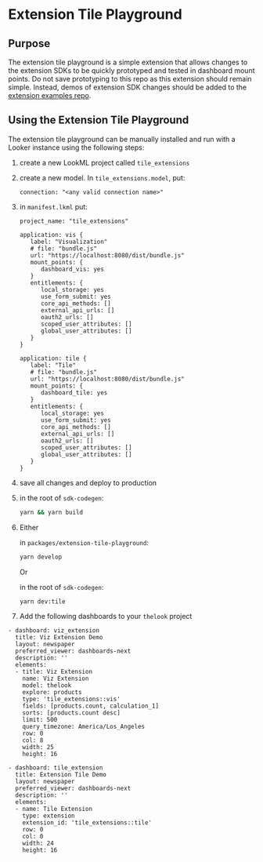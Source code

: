 # Extension Tile Playground

## Purpose

The extension tile playground is a simple extension that allows changes to the extension SDKs to be
quickly prototyped and tested in dashboard mount points. Do not save prototyping to this repo as this
extension should remain simple. Instead, demos of extension SDK changes should be added to the
[extension examples repo](https://github.com/looker-open-source/extension-examples).

## Using the Extension Tile Playground

The extension tile playground can be manually installed and run with a Looker instance using the
following steps:

1. create a new LookML project called `tile_extensions`
1. create a new model. In `tile_extensions.model`, put:
   ```lookml
   connection: "<any valid connection name>"
   ```
1. in `manifest.lkml` put:

   ```lookml
   project_name: "tile_extensions"

   application: vis {
      label: "Visualization"
      # file: "bundle.js"
      url: "https://localhost:8080/dist/bundle.js"
      mount_points: {
         dashboard_vis: yes
      }
      entitlements: {
         local_storage: yes
         use_form_submit: yes
         core_api_methods: []
         external_api_urls: []
         oauth2_urls: []
         scoped_user_attributes: []
         global_user_attributes: []
      }
   }

   application: tile {
      label: "Tile"
      # file: "bundle.js"
      url: "https://localhost:8080/dist/bundle.js"
      mount_points: {
         dashboard_tile: yes
      }
      entitlements: {
         local_storage: yes
         use_form_submit: yes
         core_api_methods: []
         external_api_urls: []
         oauth2_urls: []
         scoped_user_attributes: []
         global_user_attributes: []
      }
   }
   ```

1. save all changes and deploy to production
1. in the root of `sdk-codegen`:
   ```sh
   yarn && yarn build
   ```
1. Either

   in `packages/extension-tile-playground`:

   ```sh
   yarn develop
   ```

   Or

   in the root of `sdk-codegen`:

   ```sh
   yarn dev:tile
   ```

1. Add the following dashboards to your `thelook` project

```
- dashboard: viz_extension
  title: Viz Extension Demo
  layout: newspaper
  preferred_viewer: dashboards-next
  description: ''
  elements:
  - title: Viz Extension
    name: Viz Extension
    model: thelook
    explore: products
    type: 'tile_extensions::vis'
    fields: [products.count, calculation_1]
    sorts: [products.count desc]
    limit: 500
    query_timezone: America/Los_Angeles
    row: 0
    col: 8
    width: 25
    height: 16
```

```
- dashboard: tile_extension
  title: Extension Tile Demo
  layout: newspaper
  preferred_viewer: dashboards-next
  description: ''
  elements:
  - name: Tile Extension
    type: extension
    extension_id: 'tile_extensions::tile'
    row: 0
    col: 0
    width: 24
    height: 16
```
